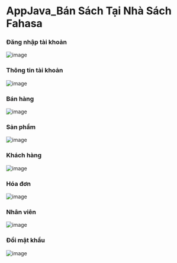 # AppJava_Bán Sách Tại Nhà Sách Fahasa
<h3>Đăng nhập tài khoản</h3>

![image](https://github.com/vovanminhtri2002/Java_AppBanSach/assets/118377344/c5264bba-c0de-468a-9f5a-a1e5de54c659)

<h3>Thông tin tài khoản</h3>

![image](https://github.com/vovanminhtri2002/Java_AppBanSach/assets/118377344/55ce49d4-7582-43b7-8835-e8f1325f007d)

<h3>Bán hàng</h3>

![image](https://github.com/vovanminhtri2002/Java_AppBanSach/assets/118377344/e25e4fdd-a4f6-488b-bd92-7bc11fd7531c)

<h3>Sản phẩm</h3>

![image](https://github.com/vovanminhtri2002/Java_AppBanSach/assets/118377344/f7d9c874-37d2-4883-a54c-a51981b87e07)

<h3>Khách hàng</h3>

![image](https://github.com/vovanminhtri2002/Java_AppBanSach/assets/118377344/3343db0a-39c0-4085-a6db-ae046ef50fc7)

<h3>Hóa đơn</h3>

![image](https://github.com/vovanminhtri2002/Java_AppBanSach/assets/118377344/f0019cce-89ff-4c8e-aa0f-8586664e489c)

<h3>Nhân viên</h3>

![image](https://github.com/vovanminhtri2002/Java_AppBanSach/assets/118377344/ddb84bc7-795c-482d-8681-c2a00baab147)

<h3>Đổi mật khẩu</h3>

![image](https://github.com/vovanminhtri2002/Java_AppBanSach/assets/118377344/02dbae56-dfc6-4d3e-9dfa-443f57200df9)
